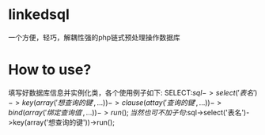 # linkedsql
一个方便，轻巧，解耦性强的php链式预处理操作数据库
# How to use?
填写好数据库信息并实例化类，各个使用例子如下:
SELECT:$sql->select('表名')->key(array('想查询的键',...))->clause(attay('查询的键',...))->bind(array('绑定查询值',...))->run();
当然也可不加子句:$sql->select('表名')->key(array('想查询的键'))->run();
